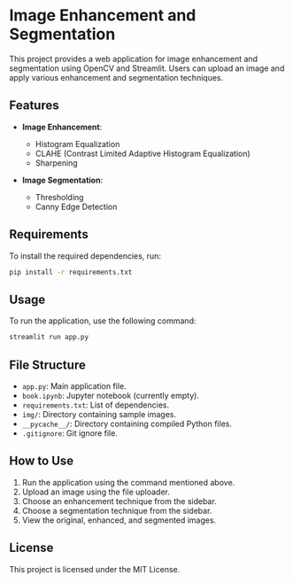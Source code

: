 # Image Enhancement and Segmentation

This project provides a web application for image enhancement and segmentation using OpenCV and Streamlit. Users can upload an image and apply various enhancement and segmentation techniques.

## Features

- **Image Enhancement**:

  - Histogram Equalization
  - CLAHE (Contrast Limited Adaptive Histogram Equalization)
  - Sharpening

- **Image Segmentation**:
  - Thresholding
  - Canny Edge Detection

## Requirements

To install the required dependencies, run:

```sh
pip install -r requirements.txt
```

## Usage

To run the application, use the following command:

```sh
streamlit run app.py
```

## File Structure

- `app.py`: Main application file.
- `book.ipynb`: Jupyter notebook (currently empty).
- `requirements.txt`: List of dependencies.
- `img/`: Directory containing sample images.
- `__pycache__/`: Directory containing compiled Python files.
- `.gitignore`: Git ignore file.

## How to Use

1. Run the application using the command mentioned above.
2. Upload an image using the file uploader.
3. Choose an enhancement technique from the sidebar.
4. Choose a segmentation technique from the sidebar.
5. View the original, enhanced, and segmented images.

## License

This project is licensed under the MIT License.
